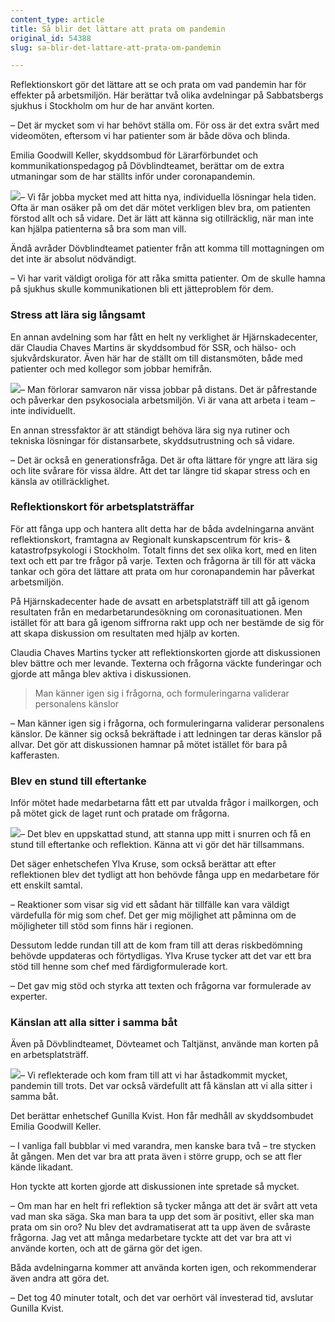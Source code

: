 ```yaml
---
content_type: article
title: Så blir det lättare att prata om pandemin
original_id: 54388
slug: sa-blir-det-lattare-att-prata-om-pandemin

---
```


Reflektionskort gör det lättare att se och prata om vad pandemin har för effekter på arbetsmiljön. Här berättar två olika avdelningar på Sabbatsbergs sjukhus i Stockholm om hur de har använt korten.

– Det är mycket som vi har behövt ställa om. För oss är det extra svårt med videomöten, eftersom vi har patienter som är både döva och blinda.

Emilia Goodwill Keller, skyddsombud för Lärarförbundet och kommunikationspedagog på Dövblindteamet, berättar om de extra utmaningar som de har ställts inför under coronapandemin.

[![](https://www.suntarbetsliv.se/wp-content/uploads/2021/01/200x220-emilia-goodwill-keller-1.jpg)](https://www.suntarbetsliv.se/wp-content/uploads/2021/01/200x220-emilia-goodwill-keller-1.jpg)– Vi får jobba mycket med att hitta nya, individuella lösningar hela tiden. Ofta är man osäker på om det där mötet verkligen blev bra, om patienten förstod allt och så vidare. Det är lätt att känna sig otillräcklig, när man inte kan hjälpa patienterna så bra som man vill.

Ändå avråder Dövblindteamet patienter från att komma till mottagningen om det inte är absolut nödvändigt.

– Vi har varit väldigt oroliga för att råka smitta patienter. Om de skulle hamna på sjukhus skulle kommunikationen bli ett jätteproblem för dem.

### Stress att lära sig långsamt

En annan avdelning som har fått en helt ny verklighet är Hjärnskadecenter, där Claudia Chaves Martins är skyddsombud för SSR, och hälso- och sjukvårdskurator. Även här har de ställt om till distansmöten, både med patienter och med kollegor som jobbar hemifrån.

[![](https://www.suntarbetsliv.se/wp-content/uploads/2021/01/200x200-Claudia-Chaves-Martins.jpg)](https://www.suntarbetsliv.se/wp-content/uploads/2021/01/200x200-Claudia-Chaves-Martins.jpg)– Man förlorar samvaron när vissa jobbar på distans. Det är påfrestande och påverkar den psykosociala arbetsmiljön. Vi är vana att arbeta i team – inte individuellt.

En annan stressfaktor är att ständigt behöva lära sig nya rutiner och tekniska lösningar för distansarbete, skyddsutrustning och så vidare.

– Det är också en generationsfråga. Det är ofta lättare för yngre att lära sig och lite svårare för vissa äldre. Att det tar längre tid skapar stress och en känsla av otillräcklighet.

### Reflektionskort för arbetsplatsträffar

För att fånga upp och hantera allt detta har de båda avdelningarna använt reflektionskort, framtagna av Regionalt kunskapscentrum för kris- & katastrofpsykologi i Stockholm. Totalt finns det sex olika kort, med en liten text och ett par tre frågor på varje. Texten och frågorna är till för att väcka tankar och göra det lättare att prata om hur coronapandemin har påverkat arbetsmiljön.

På Hjärnskadecenter hade de avsatt en arbetsplatsträff till att gå igenom resultaten från en medarbetarundesökning om coronasituationen. Men istället för att bara gå igenom siffrorna rakt upp och ner bestämde de sig för att skapa diskussion om resultaten med hjälp av korten.

Claudia Chaves Martins tycker att reflektionskorten gjorde att diskussionen blev bättre och mer levande. Texterna och frågorna väckte funderingar och gjorde att många blev aktiva i diskussionen.

> Man känner igen sig i frågorna, och formuleringarna validerar personalens känslor

– Man känner igen sig i frågorna, och formuleringarna validerar personalens känslor. De känner sig också bekräftade i att ledningen tar deras känslor på allvar. Det gör att diskussionen hamnar på mötet istället för bara på kafferasten.

### Blev en stund till eftertanke

Inför mötet hade medarbetarna fått ett par utvalda frågor i mailkorgen, och på mötet gick de laget runt och pratade om frågorna.

[![](https://www.suntarbetsliv.se/wp-content/uploads/2021/01/200x220-Ylva-Kruse-foto-Anders-Wiklund-TT.jpg)](https://www.suntarbetsliv.se/wp-content/uploads/2021/01/200x220-Ylva-Kruse-foto-Anders-Wiklund-TT.jpg)– Det blev en uppskattad stund, att stanna upp mitt i snurren och få en stund till eftertanke och reflektion. Känna att vi gör det här tillsammans.

Det säger enhetschefen Ylva Kruse, som också berättar att efter reflektionen blev det tydligt att hon behövde fånga upp en medarbetare för ett enskilt samtal.

– Reaktioner som visar sig vid ett sådant här tillfälle kan vara väldigt värdefulla för mig som chef. Det ger mig möjlighet att påminna om de möjligheter till stöd som finns här i regionen.

Dessutom ledde rundan till att de kom fram till att deras riskbedömning behövde uppdateras och förtydligas. Ylva Kruse tycker att det var ett bra stöd till henne som chef med färdigformulerade kort.

– Det gav mig stöd och styrka att texten och frågorna var formulerade av experter.

### Känslan att alla sitter i samma båt

Även på Dövblindteamet, Dövteamet och Taltjänst, använde man korten på en arbetsplatsträff.

[![](https://www.suntarbetsliv.se/wp-content/uploads/2021/01/200x220-Gunilla-Kvist-foto-Anders-Wiklund-TT.jpg)](https://www.suntarbetsliv.se/wp-content/uploads/2021/01/200x220-Gunilla-Kvist-foto-Anders-Wiklund-TT.jpg)– Vi reflekterade och kom fram till att vi har åstadkommit mycket, pandemin till trots. Det var också värdefullt att få känslan att vi alla sitter i samma båt.

Det berättar enhetschef Gunilla Kvist. Hon får medhåll av skyddsombudet Emilia Goodwill Keller.

– I vanliga fall bubblar vi med varandra, men kanske bara två – tre stycken åt gången. Men det var bra att prata även i större grupp, och se att fler kände likadant.

Hon tyckte att korten gjorde att diskussionen inte spretade så mycket.

– Om man har en helt fri reflektion så tycker många att det är svårt att veta vad man ska säga. Ska man bara ta upp det som är positivt, eller ska man prata om sin oro? Nu blev det avdramatiserat att ta upp även de svåraste frågorna. Jag vet att många medarbetare tyckte att det var bra att vi använde korten, och att de gärna gör det igen.

Båda avdelningarna kommer att använda korten igen, och rekommenderar även andra att göra det.

– Det tog 40 minuter totalt, och det var oerhört väl investerad tid, avslutar Gunilla Kvist.

